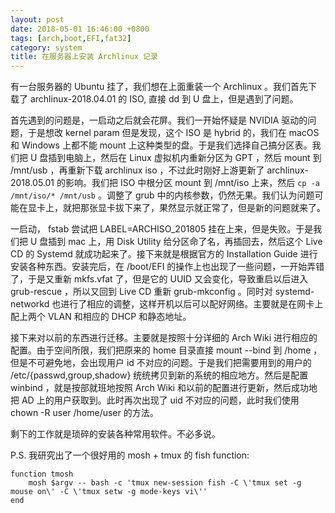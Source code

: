 ```yaml
---
layout: post
date: 2018-05-01 16:46:00 +0800
tags: [arch,boot,EFI,fat32]
category: system
title: 在服务器上安装 Archlinux 记录
---
```


有一台服务器的 Ubuntu 挂了，我们想在上面重装一个 Archlinux 。我们首先下载了 archlinux-2018.04.01 的 ISO, 直接 dd 到 U 盘上，但是遇到了问题。

首先遇到的问题是，一启动之后就会花屏。我们一开始怀疑是 NVIDIA 驱动的问题，于是想改 kernel param 但是发现，这个 ISO 是 hybrid 的，我们在 macOS 和 Windows 上都不能 mount 上这种类型的盘。于是我们选择自己搞分区表。我们把 U 盘插到电脑上，然后在 Linux 虚拟机内重新分区为 GPT ，然后 mount 到 /mnt/usb ，再重新下载 archlinux iso ，不过此时刚好上游更新了 archlinux-2018.05.01 的影响。我们把 ISO 中根分区 mount 到 /mnt/iso 上来，然后 ```cp -a /mnt/iso/* /mnt/usb``` 。调整了 grub 中的内核参数，仍然无果。我们认为问题可能在显卡上，就把那张显卡拔下来了，果然显示就正常了，但是新的问题就来了。

一启动， fstab 尝试把 LABEL=ARCHISO_201805 挂在上来，但是失败。于是我们把 U 盘插到 mac 上，用 Disk Utility 给分区命了名，再插回去，然后这个 Live CD 的 Systemd 就成功起来了。接下来就是根据官方的 Installation Guide 进行安装各种东西。安装完后，在 /boot/EFI 的操作上也出现了一些问题，一开始弄错了，于是又重新 mkfs.vfat 了，但是它的 UUID 又会变化，导致重启以后进入 grub-rescue ，所以又回到 Live CD 重新 grub-mkconfig 。同时对 systemd-networkd 也进行了相应的调整，这样开机以后可以配好网络。主要就是在网卡上配上两个 VLAN 和相应的 DHCP 和静态地址。

接下来对以前的东西进行迁移。主要就是按照十分详细的 Arch Wiki 进行相应的配置。由于空间所限，我们把原来的 home 目录直接 mount --bind 到 /home ，但是不可避免地，会出现用户 id 不对应的问题。于是我们把需要用到的用户的 /etc/{passwd,group,shadow} 统统拷贝到新的系统的相应地方。然后是配置 winbind ，就是按部就班地按照 Arch Wiki 和以前的配置进行更新，然后成功地把 AD 上的用户获取到。此时再次出现了 uid 不对应的问题，此时我们使用 chown -R user /home/user 的方法。

剩下的工作就是琐碎的安装各种常用软件。不必多说。

P.S. 我研究出了一个很好用的 mosh + tmux 的 fish function:
``` 
function tmosh
    mosh $argv -- bash -c 'tmux new-session fish -C \'tmux set -g mouse on\' -C \'tmux setw -g mode-keys vi\''
end
```
